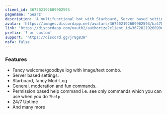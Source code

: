 ```yaml
---
client_id: 367202192609902593
pagename: 'Gearz'
description: 'A multifunctional bot with Starboard, Server based settings, general, moderation and fun command, and awesome welcome messages.'
avatar: 'https://images.discordapp.net/avatars/367202192609902593/ba4784ea9b100cd19e2ea2c6976f1f3f.png'
link: 'https://discordapp.com/oauth2/authorize?client_id=367202192609902593&scope=bot&permissions=8'
prefix: '? or custom'
support: 'https://discord.gg/jr8g83W'
nsfw: false
---
```

### Features

*   Fancy welcome/goodbye log with image/text combo.
*   Server based settings.
*   Starboard, fancy Mod-Log
*   General, moderation and fun commands.
*   Permission based help command i.e. see only commands which you can use when you do `?help`
*   24/7 Uptime
*   And many more
